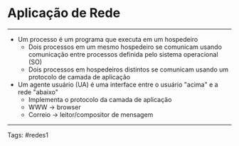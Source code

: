 # Aplicação de Rede

---

- Um processo é um programa que executa em um hospedeiro
	- Dois processos em um mesmo hospedeiro se comunicam usando comunicação entre processos definida pelo sistema operacional (SO)
	- Dois processos em hospedeiros distintos se comunicam usando um protocolo de camada de aplicação
- Um agente usuário (UA) é uma interface entre o usuário "acima" e a rede "abaixo"
	- Implementa o protocolo da camada de aplicação
	- WWW -> browser
	- Correio -> leitor/compositor de mensagem

---

Tags: #redes1 